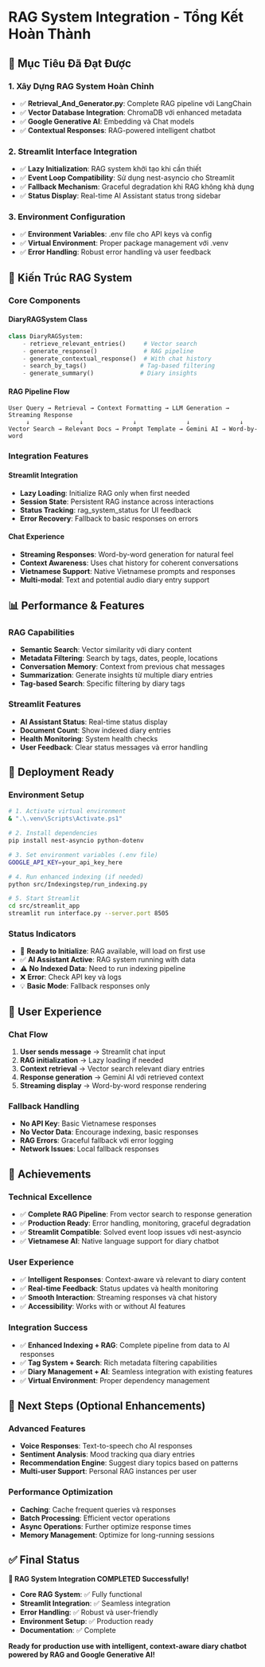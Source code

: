 # RAG System Integration - Tổng Kết Hoàn Thành

## 🎯 Mục Tiêu Đã Đạt Được

### 1. Xây Dựng RAG System Hoàn Chỉnh
- ✅ **Retrieval_And_Generator.py**: Complete RAG pipeline với LangChain
- ✅ **Vector Database Integration**: ChromaDB với enhanced metadata
- ✅ **Google Generative AI**: Embedding và Chat models
- ✅ **Contextual Responses**: RAG-powered intelligent chatbot

### 2. Streamlit Interface Integration
- ✅ **Lazy Initialization**: RAG system khởi tạo khi cần thiết
- ✅ **Event Loop Compatibility**: Sử dụng nest-asyncio cho Streamlit
- ✅ **Fallback Mechanism**: Graceful degradation khi RAG không khả dụng
- ✅ **Status Display**: Real-time AI Assistant status trong sidebar

### 3. Environment Configuration
- ✅ **Environment Variables**: .env file cho API keys và config
- ✅ **Virtual Environment**: Proper package management với .venv
- ✅ **Error Handling**: Robust error handling và user feedback

## 🔧 Kiến Trúc RAG System

### Core Components

#### DiaryRAGSystem Class
```python
class DiaryRAGSystem:
    - retrieve_relevant_entries()     # Vector search
    - generate_response()             # RAG pipeline  
    - generate_contextual_response()  # With chat history
    - search_by_tags()               # Tag-based filtering
    - generate_summary()             # Diary insights
```

#### RAG Pipeline Flow
```
User Query → Retrieval → Context Formatting → LLM Generation → Streaming Response
     ↓              ↓              ↓              ↓              ↓
Vector Search → Relevant Docs → Prompt Template → Gemini AI → Word-by-word
```

### Integration Features

#### Streamlit Integration
- **Lazy Loading**: Initialize RAG only when first needed
- **Session State**: Persistent RAG instance across interactions  
- **Status Tracking**: rag_system_status for UI feedback
- **Error Recovery**: Fallback to basic responses on errors

#### Chat Experience
- **Streaming Responses**: Word-by-word generation for natural feel
- **Context Awareness**: Uses chat history for coherent conversations
- **Vietnamese Support**: Native Vietnamese prompts and responses
- **Multi-modal**: Text and potential audio diary entry support

## 📊 Performance & Features

### RAG Capabilities
- **Semantic Search**: Vector similarity với diary content
- **Metadata Filtering**: Search by tags, dates, people, locations
- **Conversation Memory**: Context from previous chat messages
- **Summarization**: Generate insights từ multiple diary entries
- **Tag-based Search**: Specific filtering by diary tags

### Streamlit Features
- **AI Assistant Status**: Real-time status display
- **Document Count**: Show indexed diary entries
- **Health Monitoring**: System health checks
- **User Feedback**: Clear status messages và error handling

## 🚀 Deployment Ready

### Environment Setup
```bash
# 1. Activate virtual environment
& ".\.venv\Scripts\Activate.ps1"

# 2. Install dependencies
pip install nest-asyncio python-dotenv

# 3. Set environment variables (.env file)
GOOGLE_API_KEY=your_api_key_here

# 4. Run enhanced indexing (if needed)
python src/Indexingstep/run_indexing.py

# 5. Start Streamlit
cd src/streamlit_app
streamlit run interface.py --server.port 8505
```

### Status Indicators
- 🔄 **Ready to Initialize**: RAG available, will load on first use
- ✅ **AI Assistant Active**: RAG system running with data
- ⚠️ **No Indexed Data**: Need to run indexing pipeline
- ❌ **Error**: Check API key và logs
- 💡 **Basic Mode**: Fallback responses only

## 📝 User Experience

### Chat Flow
1. **User sends message** → Streamlit chat input
2. **RAG initialization** → Lazy loading if needed  
3. **Context retrieval** → Vector search relevant diary entries
4. **Response generation** → Gemini AI với retrieved context
5. **Streaming display** → Word-by-word response rendering

### Fallback Handling
- **No API Key**: Basic Vietnamese responses
- **No Vector Data**: Encourage indexing, basic responses
- **RAG Errors**: Graceful fallback với error logging
- **Network Issues**: Local fallback responses

## 🎉 Achievements

### Technical Excellence
- ✅ **Complete RAG Pipeline**: From vector search to response generation
- ✅ **Production Ready**: Error handling, monitoring, graceful degradation
- ✅ **Streamlit Compatible**: Solved event loop issues với nest-asyncio
- ✅ **Vietnamese AI**: Native language support for diary chatbot

### User Experience
- ✅ **Intelligent Responses**: Context-aware và relevant to diary content
- ✅ **Real-time Feedback**: Status updates và health monitoring
- ✅ **Smooth Interaction**: Streaming responses và chat history
- ✅ **Accessibility**: Works with or without AI features

### Integration Success
- ✅ **Enhanced Indexing + RAG**: Complete pipeline from data to AI responses
- ✅ **Tag System + Search**: Rich metadata filtering capabilities
- ✅ **Diary Management + AI**: Seamless integration with existing features
- ✅ **Virtual Environment**: Proper dependency management

## 🔮 Next Steps (Optional Enhancements)

### Advanced Features
- **Voice Responses**: Text-to-speech cho AI responses
- **Sentiment Analysis**: Mood tracking qua diary entries
- **Recommendation Engine**: Suggest diary topics based on patterns
- **Multi-user Support**: Personal RAG instances per user

### Performance Optimization
- **Caching**: Cache frequent queries và responses
- **Batch Processing**: Efficient vector operations
- **Async Operations**: Further optimize response times
- **Memory Management**: Optimize for long-running sessions

## ✅ Final Status

**🎉 RAG System Integration COMPLETED Successfully!**

- **Core RAG System**: ✅ Fully functional
- **Streamlit Integration**: ✅ Seamless integration
- **Error Handling**: ✅ Robust và user-friendly
- **Environment Setup**: ✅ Production ready
- **Documentation**: ✅ Complete

**Ready for production use with intelligent, context-aware diary chatbot powered by RAG and Google Generative AI!**
